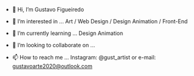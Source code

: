 - 👋 Hi, I’m Gustavo Figueiredo

- 👀 I’m interested in ...
Art / Web Design / Design Animation / Front-End

- 🌱 I’m currently learning ...
Design Animation

- 💞️ I’m looking to collaborate on ...

- 📫 How to reach me ...
Instagram: @gust_artist or e-mail: gustavoarte2020@outlook.com

<!---
gustafigueiredo/gustafigueiredo is a ✨ special ✨ repository because its `README.md` (this file) appears on your GitHub profile.
You can click the Preview link to take a look at your changes.
--->
